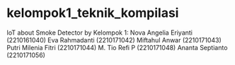 # kelompok1_teknik_kompilasi
IoT about Smoke Detector by
Kelompok 1:
Nova Angelia Eriyanti	(2210161040) 
Eva Rahmadanti		(2210171042) 
Miftahul Anwar		(2210171043) 
Putri Milenia Fitri		(2210171044) 
M. Tio Refi P			(2210171048)
Ananta Septianto		(2210171056)

